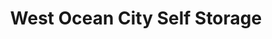 ---
title: "West Ocean City Self Storage"
url: /ocean-city/west-ocean-city-self-storage/
shop: Allgemein
---